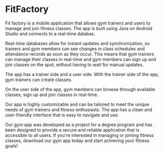 # FitFactory

Fit factory is a mobile application that allows gym trainers and users to manage and join fitness classes.
The app is built using Java on Android Studio and connects to a real-time databas.

Real-time databases allow for instant updates and synchronization, so trainers and gym members can see changes in class schedules and attendance records as soon as they occur.
This means that gym trainers can manage their classes in real-time and gym members can sign up and join classes on the spot, without having to wait for manual updates.

The app has a trainer side and a user side.
With the trainer side of the app, gym trainers can create classes.

On the user side of the app, gym members can browse through available classes, sign up and join classes in real-time.

Our app is highly customizable and can be tailored to meet the unique needs of gym trainers and fitness enthusiasts. The app has a clean and user-friendly interface that is easy to navigate and use.

Our gym app was developed as a project for a degree program and has been designed to provide a secure and reliable application that is accessible to all users. If you're interested in managing or joining fitness classes, download our gym app today and start achieving your fitness goals!




